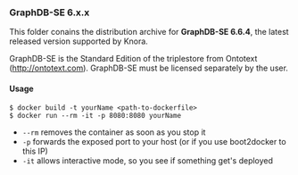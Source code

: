 ### GraphDB-SE 6.x.x ###

This folder conains the distribution archive for **GraphDB-SE 6.6.4**, the latest released version supported by Knora.

GraphDB-SE is the Standard Edition of the triplestore from Ontotext (http://ontotext.com). GraphDB-SE must be licensed separately by the user.


#### Usage ####

```
$ docker build -t yourName <path-to-dockerfile>
$ docker run --rm -it -p 8080:8080 yourName
```

 - ```--rm``` removes the container as soon as you stop it
 - ```-p``` forwards the exposed port to your host (or if you use boot2docker to this IP)
 - ```-it``` allows interactive mode, so you see if something get's deployed